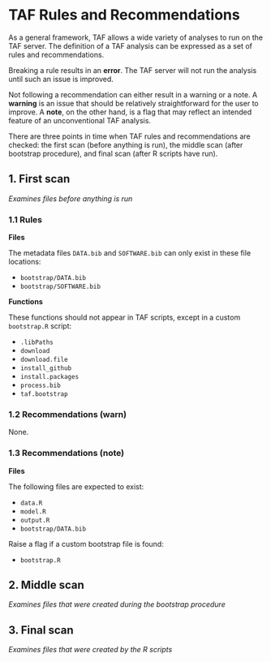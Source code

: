 # TAF Rules and Recommendations

As a general framework, TAF allows a wide variety of analyses to run on the TAF
server. The definition of a TAF analysis can be expressed as a set of rules and
recommendations.

Breaking a rule results in an **error**. The TAF server will not run the
analysis until such an issue is improved.

Not following a recommendation can either result in a warning or a note. A
**warning** is an issue that should be relatively straightforward for the user
to improve. A **note**, on the other hand, is a flag that may reflect an
intended feature of an unconventional TAF analysis.

There are three points in time when TAF rules and recommendations are checked:
the first scan (before anything is run), the middle scan (after bootstrap
procedure), and final scan (after R scripts have run).

## 1. First scan

*Examines files before anything is run*

### 1.1 Rules

**Files**

The metadata files `DATA.bib` and `SOFTWARE.bib` can only exist in these file
locations:

- `bootstrap/DATA.bib`
- `bootstrap/SOFTWARE.bib`

**Functions**

These functions should not appear in TAF scripts, except in a custom
`bootstrap.R` script:

- `.libPaths`
- `download`
- `download.file`
- `install_github`
- `install.packages`
- `process.bib`
- `taf.bootstrap`

### 1.2 Recommendations (warn)

None.

### 1.3 Recommendations (note)

**Files**

The following files are expected to exist:

- `data.R`
- `model.R`
- `output.R`
- `bootstrap/DATA.bib`

Raise a flag if a custom bootstrap file is found:

- `bootstrap.R`

## 2. Middle scan

*Examines files that were created during the bootstrap procedure*

## 3. Final scan

*Examines files that were created by the R scripts*
